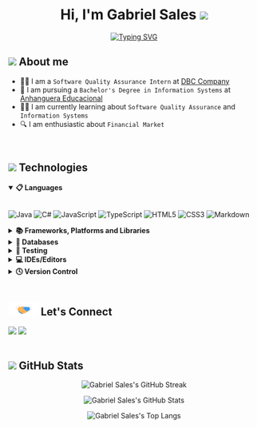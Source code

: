 <h1 align="center">Hi, I'm Gabriel Sales <img src="https://media.giphy.com/media/hvRJCLFzcasrR4ia7z/giphy.gif" width="35"></h1>

<div align="center">
  
[![Typing SVG](https://readme-typing-svg.demolab.com?font=Fira+Code&weight=700&pause=1000&color=006AFF&center=true&vCenter=true&random=false&width=650&lines=Software+Quality+Assurance+Intern+at+DBC+Company;Pursuing+a+Bachelor's+Degree+in+Information+Systems;Learning+about+Software+Quality+Assurance;Learning+about+Information+Systems;Enthusiastic+about+Financial+Market)](https://git.io/typing-svg)

</div>

## <picture><img src="https://github.com/7oSkaaa/7oSkaaa/blob/main/Images/about_me.gif?raw=true" width="25"></picture> About me

- :technologist: I am a `Software Quality Assurance Intern` at [DBC Company](https://www.dbccompany.com.br/)
- :school: I am pursuing a `Bachelor's Degree in Information Systems` at [Anhanguera Educacional](https://www.anhanguera.com/)
- :student: I am currently learning about `Software Quality Assurance` and `Information Systems`
- :mag: I am enthusiastic about `Financial Market`
<br>

## <picture><img src="https://media2.giphy.com/media/QssGEmpkyEOhBCb7e1/giphy.gif?cid=ecf05e47a0n3gi1bfqntqmob8g9aid1oyj2wr3ds3mg700bl&rid=giphy.gif" width="25"></picture> Technologies

<details open>
  <summary><b>📋 Languages</b></summary>
  <br>

  ![Java](https://img.shields.io/badge/java-%23F29111?style=for-the-badge&logo=openjdk&logoColor=white)
  ![C#](https://img.shields.io/badge/c%23-%23512BD4?style=for-the-badge&logo=csharp&logoColor=white)
  ![JavaScript](https://img.shields.io/badge/javascript-%23F7DF1E?style=for-the-badge&logo=javascript&logoColor=black)
  ![TypeScript](https://img.shields.io/badge/typescript-%233178C6?style=for-the-badge&logo=typescript&logoColor=white)
  ![HTML5](https://img.shields.io/badge/html5-%23E34F26?style=for-the-badge&logo=html5&logoColor=white)
  ![CSS3](https://img.shields.io/badge/css3-%231572B6?style=for-the-badge&logo=css3&logoColor=white)
  ![Markdown](https://img.shields.io/badge/markdown-%23000000?style=for-the-badge&logo=markdown&logoColor=white)
</details>

<details>
  <summary><b>📚 Frameworks, Platforms and Libraries</b></summary>
  <br>

  ![Docker](https://img.shields.io/badge/docker-%232496ED?style=for-the-badge&logo=docker&logoColor=white)
  ![.NET](https://img.shields.io/badge/.net-%23512BD4?style=for-the-badge&logo=.net&logoColor=white)
  ![Node.js](https://img.shields.io/badge/node.js-%23339933?style=for-the-badge&logo=node.js&logoColor=white)
  ![npm](https://img.shields.io/badge/npm-%23CB3837?style=for-the-badge&logo=npm&logoColor=white)
  ![Express](https://img.shields.io/badge/express-%23000000?style=for-the-badge&logo=express&logoColor=white)
  ![Nodemon](https://img.shields.io/badge/nodemon-%2376D04B?style=for-the-badge&logo=nodemon&logoColor=white)
  ![JWT](https://img.shields.io/badge/jwt-black?style=for-the-badge&logo=jsonwebtokens&logoColor=white)
  ![.ENV](https://img.shields.io/badge/.env-%23ECD53F?style=for-the-badge&logo=.env&logoColor=black)
  ![Axios](https://img.shields.io/badge/axios-%235A29E4?style=for-the-badge&logo=axios&logoColor=white)
  ![Insomnia](https://img.shields.io/badge/insomnia-%234000BF?style=for-the-badge&logo=insomnia&logoColor=white)
  ![Postman](https://img.shields.io/badge/postman-%23FF6C37?style=for-the-badge&logo=postman&logoColor=white)
</details>

<details>
  <summary><b>💾 Databases</b></summary>
  <br>
  
  ![Microsoft SQL Server](https://img.shields.io/badge/microsoft%20sql%20server-%23CC2927?style=for-the-badge&logo=microsoftsqlserver&logoColor=white)
  ![MySQL](https://img.shields.io/badge/mysql-%234479A1?style=for-the-badge&logo=mysql&logoColor=white)
  ![PostgreSQL](https://img.shields.io/badge/postgresql-%234169E1?style=for-the-badge&logo=postgresql&logoColor=white)
</details>

<details>
  <summary><b>🧪 Testing</b></summary>
  <br>
  
  ![Cypress](https://img.shields.io/badge/cypress-%2317202C?style=for-the-badge&logo=cypress&logoColor=white)
  ![Selenium](https://img.shields.io/badge/selenium-%2343B02A?style=for-the-badge&logo=selenium&logoColor=white)
  ![Jest](https://img.shields.io/badge/jest-%23C21325?style=for-the-badge&logo=jest&logoColor=white)
</details>

<details>
  <summary><b>💻 IDEs/Editors</b></summary>
  <br>
  
  ![Visual Studio](https://img.shields.io/badge/visual%20studio-%235C2D91?style=for-the-badge&logo=visualstudio&logoColor=white)
  ![Visual Studio Code](https://img.shields.io/badge/visual%20studio%20code-%23007ACC?style=for-the-badge&logo=visualstudiocode&logoColor=white)
  ![IntelliJ IDEA](https://img.shields.io/badge/intellij%20idea-black?style=for-the-badge&logo=intellijidea&logoColor=white)
</details>

<details>
  <summary><b>🕓 Version Control</b></summary>
  <br>
  
  ![Git](https://img.shields.io/badge/git-%23F05032?style=for-the-badge&logo=git&logoColor=white)
  ![GitHub](https://img.shields.io/badge/github-%23181717?style=for-the-badge&logo=github&logoColor=white)
</details>
<br>

## <picture><img src="https://github.com/0xAbdulKhalid/0xAbdulKhalid/raw/main/assets/mdImages/handshake.gif" width ="60"></picture> Let's Connect 

<div> 
  <a href="https://www.linkedin.com/in/gabrielsalesdev/" target="_blank"><img src="https://img.shields.io/badge/-LinkedIn-%230A66C2?style=for-the-badge&logo=linkedin&logoColor=white" target="_blank"></a> 
  <a href="mailto:gabrielsalesdev@outlook.com"><img src="https://img.shields.io/badge/-Gmail-%23EA4335?style=for-the-badge&logo=gmail&logoColor=white" target="_blank"></a>
</div>
<br>

## <picture><img src="https://media.giphy.com/media/iY8CRBdQXODJSCERIr/giphy.gif" width="30"></picture> GitHub Stats

<div align="center">
  
![Gabriel Sales's GitHub Streak](https://streak-stats.demolab.com/?user=gabrielsalesdev&theme=transparent)
  
![Gabriel Sales's GitHub Stats](https://github-readme-stats.vercel.app/api?username=gabrielsalesdev&show_icons=true&theme=transparent)

![Gabriel Sales's Top Langs](https://github-readme-stats.vercel.app/api/top-langs/?username=gabrielsalesdev&layout=compact&theme=transparent)

</div>


